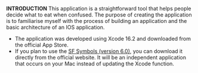 **INTRODUCTION**
This application is a straightforward tool that helps people decide what to eat when confused. The purpose of creating the application is to familiarise myself with the process of building an application and the basic architecture of an IOS application.
- The application was developed using Xcode 16.2 and downloaded from the official App Store.
- If you plan to use the [SF Symbols (version 6.0)](https://developer.apple.com/sf-symbols/), you can download it directly from the official website. It will be an independent application that occurs on your Mac instead of updating the Xcode function.
